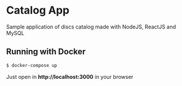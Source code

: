 # Catalog App

Sample application of discs catalog made with NodeJS, ReactJS and MySQL

## Running with Docker

```bash
$ docker-compose up
```

Just open in **http://localhost:3000** in your browser
